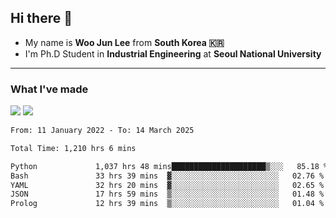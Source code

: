## Hi there 👋

- My name is **Woo Jun Lee** from **South Korea 🇰🇷**
- I'm Ph.D Student in **Industrial Engineering** at **Seoul National University**

---

### What I've made

<a href="https://share.streamlit.io/tomtom1103/kuiai_hackathon_2022/main/JL_app.py"><img src="https://img.shields.io/badge/Journey Lee-161B22?style=for-the-badge&logo=streamlit&logoColor=FF4B4B"/></a> <a href="https://jeon-100.github.io/Dangzang/"><img src="https://img.shields.io/badge/당신을 위한 장학금, 당장!-161B22?style=for-the-badge&logo=react&logoColor=#61DAFB"/></a>

<!--START_SECTION:waka-->

```txt
From: 11 January 2022 - To: 14 March 2025

Total Time: 1,210 hrs 6 mins

Python             1,037 hrs 48 mins█████████████████████▒░░░   85.18 %
Bash               33 hrs 39 mins  ▓░░░░░░░░░░░░░░░░░░░░░░░░   02.76 %
YAML               32 hrs 20 mins  ▓░░░░░░░░░░░░░░░░░░░░░░░░   02.65 %
JSON               17 hrs 59 mins  ▒░░░░░░░░░░░░░░░░░░░░░░░░   01.48 %
Prolog             12 hrs 39 mins  ▒░░░░░░░░░░░░░░░░░░░░░░░░   01.04 %
```

<!--END_SECTION:waka-->

